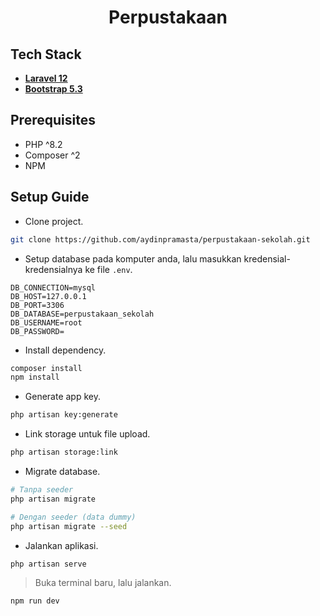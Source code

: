 <h1 align="center">Perpustakaan</h1>

## Tech Stack

- **[Laravel 12](https://laravel.com/)**
- **[Bootstrap 5.3](https://getbootstrap.com)**

## Prerequisites
- PHP ^8.2
- Composer ^2
- NPM

## Setup Guide

- Clone project.
```bash
git clone https://github.com/aydinpramasta/perpustakaan-sekolah.git
```
- Setup database pada komputer anda, lalu masukkan kredensial-kredensialnya ke file `.env`.
```
DB_CONNECTION=mysql
DB_HOST=127.0.0.1
DB_PORT=3306
DB_DATABASE=perpustakaan_sekolah
DB_USERNAME=root
DB_PASSWORD=
```
- Install dependency.
```bash
composer install
npm install
```
- Generate app key.
```bash
php artisan key:generate
```
- Link storage untuk file upload.
```bash
php artisan storage:link
```
- Migrate database.
```bash
# Tanpa seeder
php artisan migrate

# Dengan seeder (data dummy)
php artisan migrate --seed
```
- Jalankan aplikasi.
```bash
php artisan serve
```
> Buka terminal baru, lalu jalankan.
```bash
npm run dev
```
